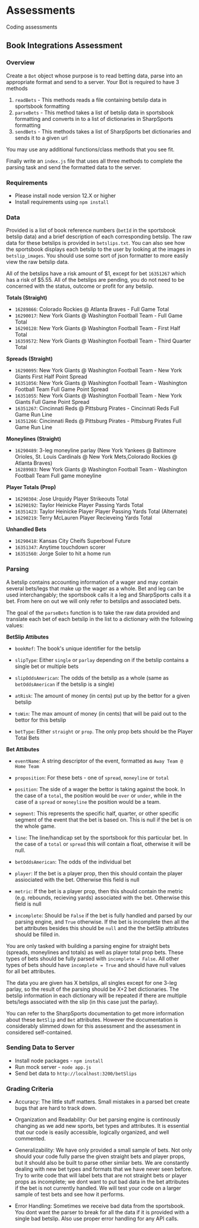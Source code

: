 # Assessments
Coding assessments

## Book Integrations Assessment

### Overview

Create a `Bot` object whose purpose is to read betting data, parse into an appropriate format and send to a server. Your Bot is required to have 3 methods

1) `readBets` - This methods reads a file containing betslip data in sportsbook formatting
2) `parseBets` - This method takes a list of betslip data in sportsbook formatting and converts in to a list of dictionaries in SharpSports formatting
3) `sendBets` - This methods takes a list of SharpSports bet dictionaries and sends it to a given url

You may use any additional functions/class methods that you see fit.

Finally write an `index.js` file that uses all three methods to complete the parsing task and send the formatted data to the server.


### Requirements

- Please install node version 12.X or higher
- Install requirements using `npm install`

### Data

Provided is a list of book reference numbers (`betId` in the sportsbook betslip data) and a brief description of each corresponding betslip. The raw data for these betslips is provided in `betslips.txt`. You can also see how the sportsbook displays each betslip to the user by looking at the images in `betslip_images`. You should use some sort of json formatter to more easily view the raw betslip data.

All of the betslips have a risk amount of $1, except for bet `16351267` which has a risk of $5.55. All of the betslips are pending, you do not need to be concerned with the status, outcome or profit for any betslip.

**Totals (Straight)**
- `16289866`: Colorado Rockies @ Atlanta Braves - Full Game Total
- `16290017`: New York Giants @ Washington Football Team - Full Game Total
- `16290128`: New York Giants @ Washington Football Team - First Half Total
- `16359572`: New York Giants @ Washington Football Team - Third Quarter Total

**Spreads (Straight)**
- `16290095`: New York Giants @ Washington Football Team - New York Giants First Half Point Spread
- `16351056`: New York Giants @ Washington Football Team - Washington Football Team Full Game Point Spread
- `16351055`: New York Giants @ Washington Football Team - New York Giants Full Game Point Spread
- `16351267`: Cincinnati Reds @ Pittsburg Pirates - Cincinnati Reds Full Game Run Line
- `16351266`: Cincinnati Reds @ Pittsburg Pirates - Pittsburg Pirates Full Game Run Line

**Moneylines (Straight)**
- `16290489`: 3-leg moneyline parlay (New York Yankees @ Baltimore Orioles, St. Louis Cardinals @ New York Mets,Colorado Rockies @ Atlanta Braves)
- `16289983`: New York Giants @ Washington Football Team - Washington Football Team Full game moneyline


**Player Totals (Prop)**
- `16290304`: Jose Urquidy Player Strikeouts Total
- `16290192`: Taylor Heinicke Player Passing Yards Total
- `16351423`: Taylor Heinicke Player Player Passing Yards Total (Alternate)
- `16290219`: Terry McLauren Player Recieveing Yards Total

**Unhandled Bets**
- `16290418`: Kansas City Cheifs Superbowl Future
- `16351347`: Anytime touchdown scorer
- `16351560`: Jorge Soler to hit a home run

### Parsing

A betslip contains accounting information of a wager and may contain several bets/legs that make up the wager as a whole. Bet and leg can be used interchangably; the sportsbook calls it a leg and SharpSports calls it a bet. From here on out we will only refer to betslips and associated bets. 

The goal of the `parseBets` function is to take the raw data provided and translate each bet of each betslip in the list to a dictionary with the following values:


**BetSlip Attibutes**

- `bookRef`: The book's unique identifier for the betslip

- `slipType`: Either `single` or `parlay` depending on if the betslip contains a single bet or multiple bets

- `slipOddsAmerican`: The odds of the betslip as a whole (same as `betOddsAmerican` if the betslip is a single)

- `atRisk`: The amount of money (in cents) put up by the bettor for a given betslip

- `toWin`: The max amount of money (in cents) that will be paid out to the bettor for this betslip

- `betType`: Either `straight` or `prop`. The only prop bets should be the Player Total Bets

**Bet Attibutes**

- `eventName`: A string descriptor of the event, formatted as `Away Team @ Home Team`

- `proposition`: For these bets - one of `spread`, `moneyline` or `total`

- `position`: The side of a wager the bettor is taking against the book. In the case of a `total`, the position would be `over` or `under`, while in the case of a `spread` or `moneyline` the position would be a team.

- `segment`: This represents the specific half, quarter, or other specific segment of the event that the bet is based on. This is null if the bet is on the whole game.

- `line`: The line/handicap set by the sportsbook for this particular bet. In the case of a `total` or `spread` this will contain a float, otherwise it will be null.

- `betOddsAmerican`: The odds of the individual bet

- `player`: If the bet is a player prop, then this should contain the player assiociated with the bet. Otherwise this field is null

- `metric`: If the bet is a player prop, then this should contain the metric (e.g. rebounds, recieving yards) associated with the bet. Otherwise this field is null

- `incomplete`: Should be `False` if the bet is fully handled and parsed by our parsing engine, and `True` otherwise. If the bet is incomplete then all the bet attributes besides this should be `null` and the the betSlip attributes should be filled in. 

You are only tasked with building a parsing engine for straight bets (spreads, moneylines and totals) as well as player total prop bets. These types of bets should be fully parsed with `incomplete = False`. All other types of bets should have `incomplete = True` and should have null values for all bet attributes.

The data you are given has X betslips, all singles except for one 3-leg parlay, so the result of the parsing should be X+2 bet dictionaries. The betslip information in each dictionary will be repeated if there are multiple bets/legs associated with the slip (in this case just the parlay).

You can refer to the SharpSports documentation to get more information about these `BetSlip` and `Bet` attributes. However the documentation is considerably slimmed down for this assessment and the assessment in considered self-contained. 

### Sending Data to Server

- Install node packages - `npm install`
- Run mock server - `node app.js`
- Send bet data to `http://localhost:3200/betSlips`

### Grading Criteria 

- Accuracy: The little stuff matters. Small mistakes in a parsed bet create bugs that are hard to track down.

- Organization and Readability: Our bet parsing engine is continously changing as we add new sports, bet types and attributes. It is essential that our code is easily accessible, logically organized, and well commented. 

- Generalizability: We have only provided a small sample of bets. Not only should your code fully parse the given straight bets and player props, but it should also be built to parse other simliar bets. We are constantly dealing with new bet types and formats that we have never seen before. Try to write code that will label bets that are not straight bets or player props as incomplete; we dont want to put bad data in the bet attributes if the bet is not currently handled. We will test your code on a larger sample of test bets and see how it performs.

- Error Handling: Sometimes we receive bad data from the sportsbook. You dont want the parser to break for all the data if it is provided with a single bad betslip. Also use proper error handling for any API calls.